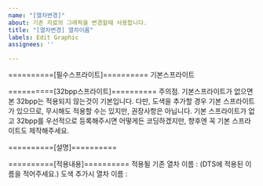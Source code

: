 ```yaml
---
name: "[열차변경]"
about: 기존 자료의 그래픽을 변경할때 사용합니다.
title: "[열차변경] 열차이름"
labels: Edit Graphic
assignees: ''

---
```


==========[필수스프라이트]==========
기본스프라이트

==========[32bpp스프라이트]==========
주의점. 기본스프라이트가 없으면 본 32bpp는 적용되지 않는것이 기본입니다.
다만, 도색을 추가할 경우 기본 스프라이트가 있으므로, 무시해도 적용할 수는 있지만, 권장사항은 아닙니다.
기본 스프라이트가 없고 32bpp를 우선적으로 등록해주시면 어떻게든 코딩하겠지만, 향후엔 꼭 기본 스프라이트도 제작해주세요.

==========[설명]==========

==========[적용내용]==========
적용될 기존 열차 이름 : (DTS에 적용된 이름을 적어주세요.)
도색 추가시 열차 이름 : 